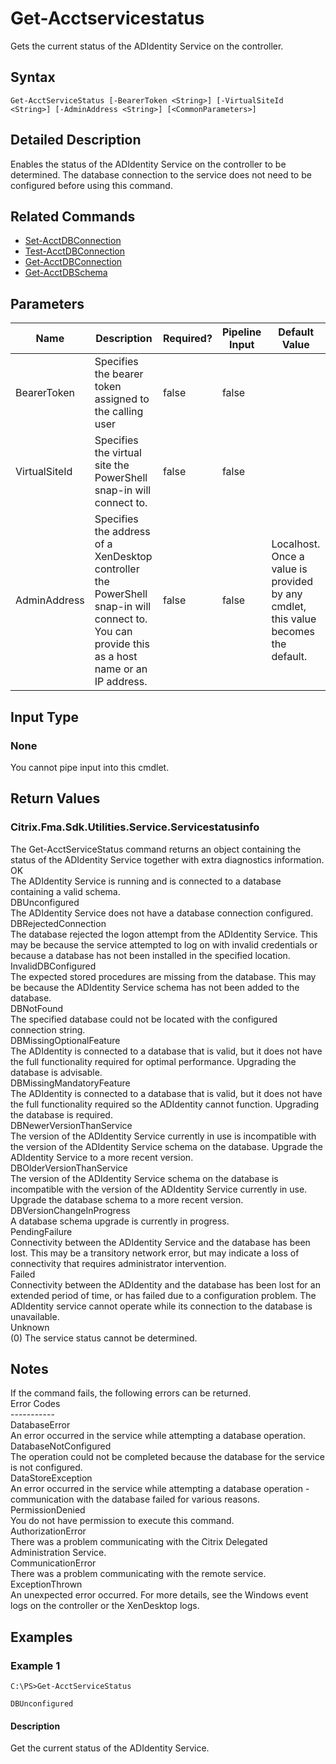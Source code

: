 ﻿
# Get-Acctservicestatus
Gets the current status of the ADIdentity Service on the controller.
## Syntax
```
Get-AcctServiceStatus [-BearerToken <String>] [-VirtualSiteId <String>] [-AdminAddress <String>] [<CommonParameters>]
```
## Detailed Description
Enables the status of the ADIdentity Service on the controller to be determined. The database connection to the service does not need to be configured before using this command.


## Related Commands

* [Set-AcctDBConnection](./Set-AcctDBConnection/)
* [Test-AcctDBConnection](./Test-AcctDBConnection/)
* [Get-AcctDBConnection](./Get-AcctDBConnection/)
* [Get-AcctDBSchema](./Get-AcctDBSchema/)
## Parameters
| Name   | Description | Required? | Pipeline Input | Default Value |
| --- | --- | --- | --- | --- |
| BearerToken | Specifies the bearer token assigned to the calling user | false | false |  |
| VirtualSiteId | Specifies the virtual site the PowerShell snap-in will connect to. | false | false |  |
| AdminAddress | Specifies the address of a XenDesktop controller the PowerShell snap-in will connect to. You can provide this as a host name or an IP address. | false | false | Localhost. Once a value is provided by any cmdlet, this value becomes the default. |

## Input Type

### None
You cannot pipe input into this cmdlet.
## Return Values

### Citrix.Fma.Sdk.Utilities.Service.Servicestatusinfo
The Get-AcctServiceStatus command returns an object containing the status of the ADIdentity Service together with extra diagnostics information.<br>OK<br>    The ADIdentity Service is running and is connected to a database containing a valid schema.<br>DBUnconfigured<br>    The ADIdentity Service does not have a database connection configured.<br>DBRejectedConnection<br>    The database rejected the logon attempt from the ADIdentity Service.  This may be because the service attempted to log on with invalid credentials or because a database has not been installed in the specified location.<br>InvalidDBConfigured<br>    The expected stored procedures are missing from the database.  This may be because the ADIdentity Service schema has not been added to the database.<br>DBNotFound<br>    The specified database could not be located with the configured connection string.<br>DBMissingOptionalFeature<br>    The ADIdentity is connected to a database that is valid, but it does not have the full functionality required for optimal performance. Upgrading the database is advisable.<br>DBMissingMandatoryFeature<br>    The ADIdentity is connected to a database that is valid, but it does not have the full functionality required so the ADIdentity cannot function. Upgrading the database is required.<br>DBNewerVersionThanService<br>    The version of the ADIdentity Service currently in use is incompatible with the version of the ADIdentity Service schema on the database.  Upgrade the ADIdentity Service to a more recent version.<br>DBOlderVersionThanService<br>    The version of the ADIdentity Service schema on the database is incompatible with the version of the ADIdentity Service currently in use.  Upgrade the database schema to a more recent version.<br>DBVersionChangeInProgress<br>    A database schema upgrade is currently in progress.<br>PendingFailure<br>    Connectivity between the ADIdentity Service and the database has been lost. This may be a transitory network error, but may indicate a loss of connectivity that requires administrator intervention.<br>Failed<br>    Connectivity between the ADIdentity and the database has been lost for an extended period of time, or has failed due to a configuration problem. The ADIdentity service cannot operate while its connection to the database is unavailable.<br>Unknown<br>    (0) The service status cannot be determined.
## Notes
If the command fails, the following errors can be returned.<br>    Error Codes<br>    -----------<br>    DatabaseError<br>        An error occurred in the service while attempting a database operation.<br>    DatabaseNotConfigured<br>        The operation could not be completed because the database for the service is not configured.<br>    DataStoreException<br>        An error occurred in the service while attempting a database operation - communication with the database failed for various reasons.<br>    PermissionDenied<br>        You do not have permission to execute this command.<br>    AuthorizationError<br>        There was a problem communicating with the Citrix Delegated Administration Service.<br>    CommunicationError<br>        There was a problem communicating with the remote service.<br>    ExceptionThrown<br>        An unexpected error occurred.  For more details, see the Windows event logs on the controller or the XenDesktop logs.
## Examples

### Example 1
```
C:\PS>Get-AcctServiceStatus

DBUnconfigured
```
#### Description
Get the current status of the ADIdentity Service.
